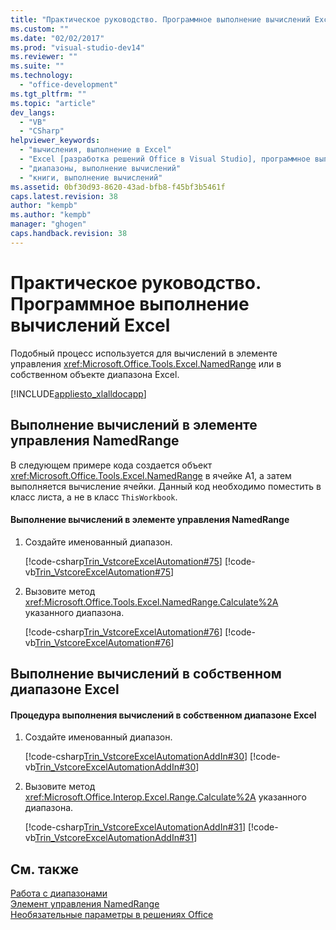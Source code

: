 ```yaml
---
title: "Практическое руководство. Программное выполнение вычислений Excel | Microsoft Docs"
ms.custom: ""
ms.date: "02/02/2017"
ms.prod: "visual-studio-dev14"
ms.reviewer: ""
ms.suite: ""
ms.technology: 
  - "office-development"
ms.tgt_pltfrm: ""
ms.topic: "article"
dev_langs: 
  - "VB"
  - "CSharp"
helpviewer_keywords: 
  - "вычисления, выполнение в Excel"
  - "Excel [разработка решений Office в Visual Studio], программное выполнение вычислений"
  - "диапазоны, выполнение вычислений"
  - "книги, выполнение вычислений"
ms.assetid: 0bf30d93-8620-43ad-bfb8-f45bf3b5461f
caps.latest.revision: 38
author: "kempb"
ms.author: "kempb"
manager: "ghogen"
caps.handback.revision: 38
---
```

# Практическое руководство. Программное выполнение вычислений Excel
  Подобный процесс используется для вычислений в элементе управления <xref:Microsoft.Office.Tools.Excel.NamedRange> или в собственном объекте диапазона Excel.  
  
 [!INCLUDE[appliesto_xlalldocapp](../vsto/includes/appliesto-xlalldocapp-md.md)]  
  
## Выполнение вычислений в элементе управления NamedRange  
 В следующем примере кода создается объект <xref:Microsoft.Office.Tools.Excel.NamedRange> в ячейке А1, а затем выполняется вычисление ячейки.  Данный код необходимо поместить в класс листа, а не в класс `ThisWorkbook`.  
  
#### Выполнение вычислений в элементе управления NamedRange  
  
1.  Создайте именованный диапазон.  
  
     [!code-csharp[Trin_VstcoreExcelAutomation#75](../snippets/csharp/VS_Snippets_OfficeSP/Trin_VstcoreExcelAutomation/CS/Sheet1.cs#75)]
     [!code-vb[Trin_VstcoreExcelAutomation#75](../snippets/visualbasic/VS_Snippets_OfficeSP/Trin_VstcoreExcelAutomation/VB/Sheet1.vb#75)]  
  
2.  Вызовите метод <xref:Microsoft.Office.Tools.Excel.NamedRange.Calculate%2A> указанного диапазона.  
  
     [!code-csharp[Trin_VstcoreExcelAutomation#76](../snippets/csharp/VS_Snippets_OfficeSP/Trin_VstcoreExcelAutomation/CS/Sheet1.cs#76)]
     [!code-vb[Trin_VstcoreExcelAutomation#76](../snippets/visualbasic/VS_Snippets_OfficeSP/Trin_VstcoreExcelAutomation/VB/Sheet1.vb#76)]  
  
## Выполнение вычислений в собственном диапазоне Excel  
  
#### Процедура выполнения вычислений в собственном диапазоне Excel  
  
1.  Создайте именованный диапазон.  
  
     [!code-csharp[Trin_VstcoreExcelAutomationAddIn#30](../snippets/csharp/VS_Snippets_OfficeSP/Trin_VstcoreExcelAutomationAddIn/CS/ThisAddIn.cs#30)]
     [!code-vb[Trin_VstcoreExcelAutomationAddIn#30](../snippets/visualbasic/VS_Snippets_OfficeSP/Trin_VstcoreExcelAutomationAddIn/VB/ThisAddIn.vb#30)]  
  
2.  Вызовите метод <xref:Microsoft.Office.Interop.Excel.Range.Calculate%2A> указанного диапазона.  
  
     [!code-csharp[Trin_VstcoreExcelAutomationAddIn#31](../snippets/csharp/VS_Snippets_OfficeSP/Trin_VstcoreExcelAutomationAddIn/CS/ThisAddIn.cs#31)]
     [!code-vb[Trin_VstcoreExcelAutomationAddIn#31](../snippets/visualbasic/VS_Snippets_OfficeSP/Trin_VstcoreExcelAutomationAddIn/VB/ThisAddIn.vb#31)]  
  
## См. также  
 [Работа с диапазонами](../vsto/working-with-ranges.md)   
 [Элемент управления NamedRange](../vsto/namedrange-control.md)   
 [Необязательные параметры в решениях Office](../vsto/optional-parameters-in-office-solutions.md)  
  
  